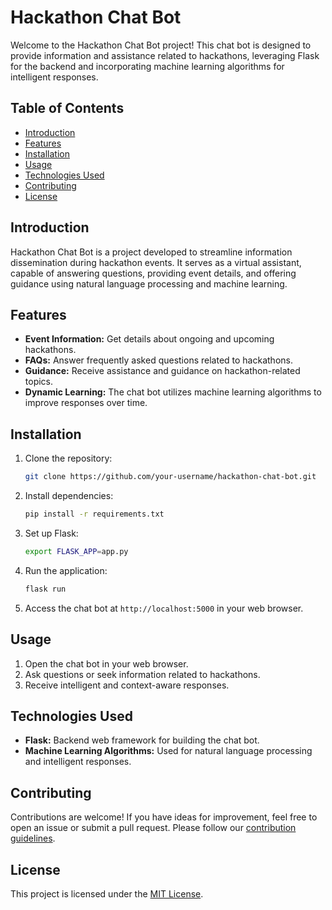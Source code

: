# Hackathon Chat Bot

Welcome to the Hackathon Chat Bot project! This chat bot is designed to provide information and assistance related to hackathons, leveraging Flask for the backend and incorporating machine learning algorithms for intelligent responses.

## Table of Contents
- [Introduction](#introduction)
- [Features](#features)
- [Installation](#installation)
- [Usage](#usage)
- [Technologies Used](#technologies-used)
- [Contributing](#contributing)
- [License](#license)

## Introduction

Hackathon Chat Bot is a project developed to streamline information dissemination during hackathon events. It serves as a virtual assistant, capable of answering questions, providing event details, and offering guidance using natural language processing and machine learning.

## Features

- **Event Information:** Get details about ongoing and upcoming hackathons.
- **FAQs:** Answer frequently asked questions related to hackathons.
- **Guidance:** Receive assistance and guidance on hackathon-related topics.
- **Dynamic Learning:** The chat bot utilizes machine learning algorithms to improve responses over time.

## Installation

1. Clone the repository:

    ```bash
    git clone https://github.com/your-username/hackathon-chat-bot.git
    ```

2. Install dependencies:

    ```bash
    pip install -r requirements.txt
    ```

3. Set up Flask:

    ```bash
    export FLASK_APP=app.py
    ```

4. Run the application:

    ```bash
    flask run
    ```

5. Access the chat bot at `http://localhost:5000` in your web browser.

## Usage

1. Open the chat bot in your web browser.
2. Ask questions or seek information related to hackathons.
3. Receive intelligent and context-aware responses.

## Technologies Used

- **Flask:** Backend web framework for building the chat bot.
- **Machine Learning Algorithms:** Used for natural language processing and intelligent responses.

## Contributing

Contributions are welcome! If you have ideas for improvement, feel free to open an issue or submit a pull request. Please follow our [contribution guidelines](CONTRIBUTING.md).

## License

This project is licensed under the [MIT License](LICENSE).

